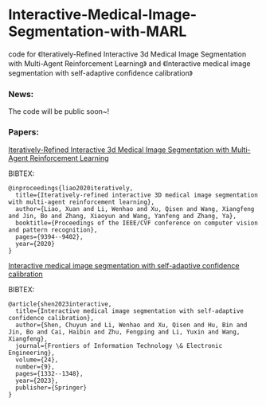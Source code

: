 # Interactive-Medical-Image-Segmentation-with-MARL
code for 《Iteratively-Refined Interactive 3d Medical Image Segmentation with Multi-Agent Reinforcement Learning》 and 《Interactive medical image segmentation with self-adaptive confidence calibration》

### News:
The code will be public soon~!

### Papers:
[Iteratively-Refined Interactive 3d Medical Image Segmentation with Multi-Agent Reinforcement Learning](https://openaccess.thecvf.com/content_CVPR_2020/papers/Liao_Iteratively-Refined_Interactive_3D_Medical_Image_Segmentation_With_Multi-Agent_Reinforcement_Learning_CVPR_2020_paper.pdf)

BIBTEX:
```
@inproceedings{liao2020iteratively,
  title={Iteratively-refined interactive 3D medical image segmentation with multi-agent reinforcement learning},
  author={Liao, Xuan and Li, Wenhao and Xu, Qisen and Wang, Xiangfeng and Jin, Bo and Zhang, Xiaoyun and Wang, Yanfeng and Zhang, Ya},
  booktitle={Proceedings of the IEEE/CVF conference on computer vision and pattern recognition},
  pages={9394--9402},
  year={2020}
}
```
[Interactive medical image segmentation with self-adaptive confidence calibration](https://link.springer.com/article/10.1631/FITEE.2200299)

BIBTEX:
```
@article{shen2023interactive,
  title={Interactive medical image segmentation with self-adaptive confidence calibration},
  author={Shen, Chuyun and Li, Wenhao and Xu, Qisen and Hu, Bin and Jin, Bo and Cai, Haibin and Zhu, Fengping and Li, Yuxin and Wang, Xiangfeng},
  journal={Frontiers of Information Technology \& Electronic Engineering},
  volume={24},
  number={9},
  pages={1332--1348},
  year={2023},
  publisher={Springer}
}
```
